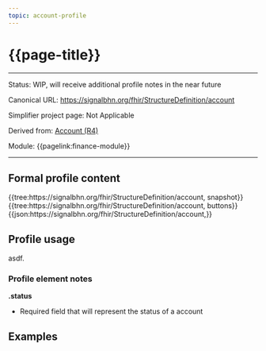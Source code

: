 ```yaml
---
topic: account-profile
---
```


# {{page-title}}

---

Status: WIP, will receive additional profile notes in the near future

Canonical URL: https://signalbhn.org/fhir/StructureDefinition/account

Simplifier project page: Not Applicable

Derived from: [Account (R4)](http://hl7.org/fhir/R4/account.html)

Module:  {{pagelink:finance-module}}

---

## Formal profile content
<tabs>
	<tab title="Tree snapshot">
		{{tree:https://signalbhn.org/fhir/StructureDefinition/account, snapshot}}
	</tab>
	<tab title="Tree, diff/hybrid/snapshot">
		{{tree:https://signalbhn.org/fhir/StructureDefinition/account, buttons}}
	</tab>
	<tab title="JSON">
		{{json:https://signalbhn.org/fhir/StructureDefinition/account,}}
	</tab>
</tabs>

## Profile usage

asdf.

### Profile element notes

**.status**
- Required field that will represent the status of a account

## Examples

